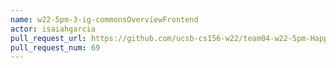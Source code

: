 ```yaml
---
name: w22-5pm-3-ig-commonsOverviewFrontend
actor: isaiahgarcia
pull_request_url: https://github.com/ucsb-cs156-w22/team04-w22-5pm-HappyCows/pull/69
pull_request_num: 69
---
```

